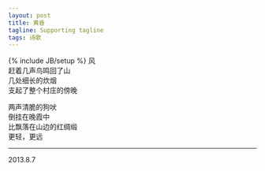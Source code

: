 ```yaml
---
layout: post
title: 黄昏
tagline: Supporting tagline
tags: 诗歌
---
```

{% include JB/setup %}
风  
赶着几声鸟鸣回了山  
几处细长的炊烟  
支起了整个村庄的傍晚  

两声清脆的狗吠  
倒挂在晚霞中  
比飘落在山边的红绸缎  
更轻，更远  

<hr/> 
2013.8.7